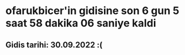 # ofarukbicer'in gidisine son 6 gun 5 saat 58 dakika 06 saniye kaldi

## Gidis tarihi: 30.09.2022 :(